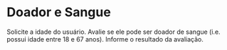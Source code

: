 <h1>Doador e Sangue</h1>

<p>Solicite a idade do usuário. Avalie se ele pode ser doador de sangue (i.e. possui idade entre 18 e 67 anos). Informe o resultado da avaliação.</p>
